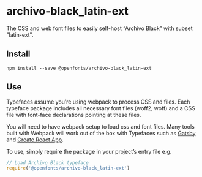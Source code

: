 
# archivo-black_latin-ext

The CSS and web font files to easily self-host “Archivo Black” with subset "latin-ext".

## Install

`npm install --save @openfonts/archivo-black_latin-ext`

## Use

Typefaces assume you’re using webpack to process CSS and files. Each typeface
package includes all necessary font files (woff2, woff) and a CSS file with
font-face declarations pointing at these files.

You will need to have webpack setup to load css and font files. Many tools built
with Webpack will work out of the box with Typefaces such as [Gatsby](https://github.com/gatsbyjs/gatsby)
and [Create React App](https://github.com/facebookincubator/create-react-app).

To use, simply require the package in your project’s entry file e.g.

```javascript
// Load Archivo Black typeface
require('@openfonts/archivo-black_latin-ext')
```
